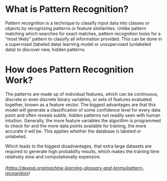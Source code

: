 # What is Pattern Recognition?

Pattern recognition is a technique to classify input data into classes or objects by recognizing patterns or feature similarities. Unlike pattern matching which searches for exact matches, pattern recognition looks for a “most likely” pattern to classify all information provided. This can be done in a supervised (labeled data) learning model or unsupervised (unlabeled data) to discover new, hidden patterns.

# How does Pattern Recognition Work?

The patterns are made up of individual features, which can be continuous, discrete or even discrete binary variables, or sets of features evaluated together, known as a feature vector. The biggest advantages are that this model will generate a classification of some confidence level for every data point and often reveals subtle, hidden patterns not readily seen with human intuition. Generally, the more feature variables the algorithm is programmed to check for and the more data points available for training, the more accurate it will be. This applies whether the database is labeled or unlabeled.

Which leads to the biggest disadvantages, that extra large datasets are required to generate high probability results, which makes the training time relatively slow and computationally expensive.




###### (https://deepai.org/machine-learning-glossary-and-terms/pattern-recognition)
